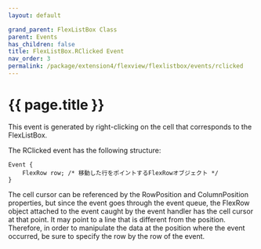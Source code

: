 ```yaml
---
layout: default

grand_parent: FlexListBox Class
parent: Events
has_children: false
title: FlexListBox.RClicked Event
nav_order: 3
permalink: /package/extension4/flexview/flexlistbox/events/rclicked
---
```

# {{ page.title }}

This event is generated by right-clicking on the cell that corresponds to the FlexListBox.

The RClicked event has the following structure:

```
Event {
    FlexRow row; /* 移動した行をポイントするFlexRowオブジェクト */
}
```

The cell cursor can be referenced by the RowPosition and ColumnPosition properties, but since the event goes through the event queue, the FlexRow object attached to the event caught by the event handler has the cell cursor at that point. It may point to a line that is different from the position. Therefore, in order to manipulate the data at the position where the event occurred, be sure to specify the row by the row of the event.